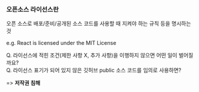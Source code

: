 ### 오픈소스 라이선스란
오픈 소스로 배포/준비/공개된 소스 코드를 사용할 때 지켜야 하는 규칙 등을 명시하는 것

e.g. React is licensed under the MIT License


Q. 라이선스에 적힌 조건(제한 사항 X, 추가 사항)을 이행하지 않으면 어떤 일이 벌어질까요?  
Q. 라이선스 표기가 되어 있지 않은 깃허브 public 소스 코드를 임의로 사용하면?

=> **저작권 침해**

